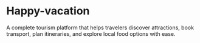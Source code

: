 # Happy-vacation
A complete tourism platform that helps travelers discover attractions, book transport, plan itineraries, and explore local food options with ease.
